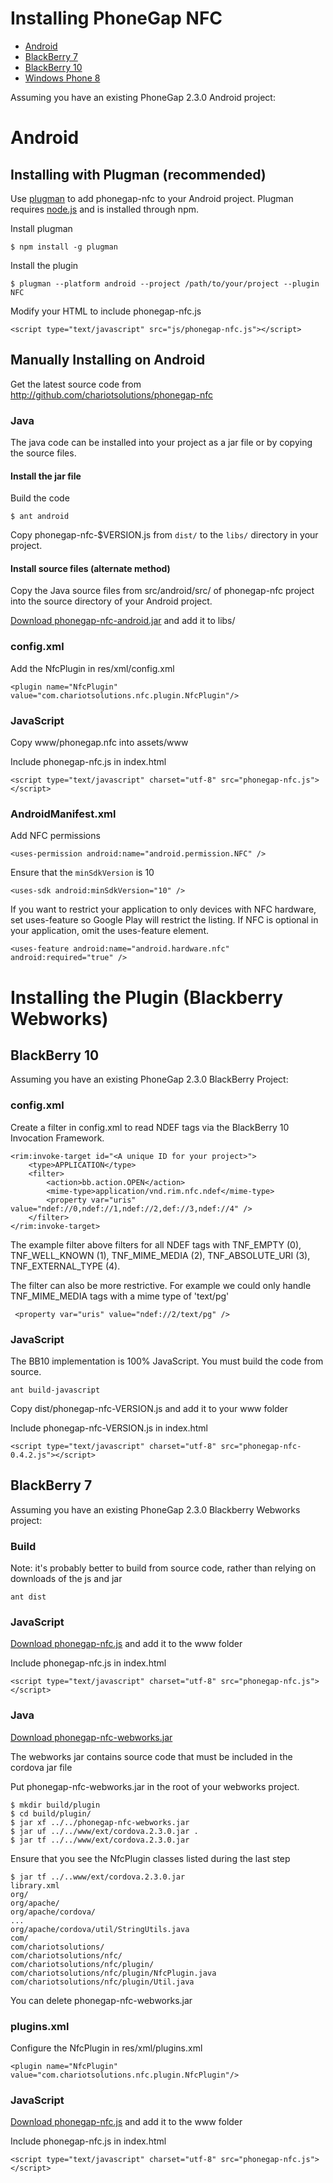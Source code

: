 # Installing PhoneGap NFC

* [Android](#android)
* [BlackBerry 7](#blackberry-7)
* [BlackBerry 10](#blackberry-10)
* [Windows Phone 8](#windows-phone-8)

Assuming you have an existing PhoneGap 2.3.0 Android project:


# Android

## Installing with Plugman (recommended)

Use [plugman](https://github.com/imhotep/plugman) to add phonegap-nfc to your Android project.  Plugman requires [node.js](http://nodejs.org) and is installed through npm.

Install plugman

    $ npm install -g plugman

Install the plugin

	$ plugman --platform android --project /path/to/your/project --plugin NFC

Modify your HTML to include phonegap-nfc.js

	<script type="text/javascript" src="js/phonegap-nfc.js"></script>  

## Manually Installing on Android

Get the latest source code from http://github.com/chariotsolutions/phonegap-nfc

### Java

The java code can be installed into your project as a jar file or by copying the source files.

#### Install the jar file

Build the code

    $ ant android
    
Copy phonegap-nfc-$VERSION.js from `dist/` to the `libs/` directory in your project.

#### Install source files (alternate method)

Copy the Java source files from src/android/src/ of phonegap-nfc project into the source directory of your Android project.

[Download phonegap-nfc-android.jar](https://github.com/chariotsolutions/phonegap-nfc/downloads) and add it to libs/

### config.xml 

Add the NfcPlugin in res/xml/config.xml

    <plugin name="NfcPlugin" value="com.chariotsolutions.nfc.plugin.NfcPlugin"/>

### JavaScript 

Copy www/phonegap.nfc into assets/www
    
Include phonegap-nfc.js in index.html

    <script type="text/javascript" charset="utf-8" src="phonegap-nfc.js"></script>        

### AndroidManifest.xml

Add NFC permissions

    <uses-permission android:name="android.permission.NFC" />

Ensure that the `minSdkVersion` is 10

    <uses-sdk android:minSdkVersion="10" />

If you want to restrict your application to only devices with NFC hardware, set uses-feature so Google Play will restrict the listing.  If NFC is optional in your application, omit the uses-feature element.

    <uses-feature android:name="android.hardware.nfc" android:required="true" />


Installing the Plugin (Blackberry Webworks)
=============

## BlackBerry 10
Assuming you have an existing PhoneGap 2.3.0 BlackBerry Project:

### config.xml

Create a filter in config.xml to read NDEF tags via the BlackBerry 10 Invocation Framework.

    <rim:invoke-target id="<A unique ID for your project>">
        <type>APPLICATION</type>
        <filter>
            <action>bb.action.OPEN</action>
            <mime-type>application/vnd.rim.nfc.ndef</mime-type>
            <property var="uris" value="ndef://0,ndef://1,ndef://2,def://3,ndef://4" /> 
        </filter>
    </rim:invoke-target>

The example filter above filters for all NDEF tags with TNF_EMPTY (0), TNF_WELL_KNOWN (1), TNF_MIME_MEDIA (2), TNF_ABSOLUTE_URI (3), TNF_EXTERNAL_TYPE (4).

The filter can also be more restrictive.  For example we could only handle TNF_MIME_MEDIA tags with a mime type of 'text/pg'

	 <property var="uris" value="ndef://2/text/pg" /> 

### JavaScript 

The BB10 implementation is 100% JavaScript.  You must build the code from source.

	ant build-javascript

Copy dist/phonegap-nfc-VERSION.js and add it to your www folder
    
Include phonegap-nfc-VERSION.js in index.html

    <script type="text/javascript" charset="utf-8" src="phonegap-nfc-0.4.2.js"></script>        

## BlackBerry 7

Assuming you have an existing PhoneGap 2.3.0 Blackberry Webworks project:

### Build

Note: it's probably better to build from source code, rather than relying on downloads of the js and jar

    ant dist

### JavaScript 

[Download phonegap-nfc.js](https://github.com/chariotsolutions/phonegap-nfc/downloads) and add it to the www folder
    
Include phonegap-nfc.js in index.html

    <script type="text/javascript" charset="utf-8" src="phonegap-nfc.js"></script>        

### Java

[Download phonegap-nfc-webworks.jar](https://github.com/chariotsolutions/phonegap-nfc/downloads)

The webworks jar contains source code that must be included in the cordova jar file

Put phonegap-nfc-webworks.jar in the root of your webworks project.

	$ mkdir build/plugin
	$ cd build/plugin/
	$ jar xf ../../phonegap-nfc-webworks.jar
	$ jar uf ../../www/ext/cordova.2.3.0.jar .
	$ jar tf ../../www/ext/cordova.2.3.0.jar
	
Ensure that you see the NfcPlugin classes listed during the last step

	$ jar tf ../..www/ext/cordova.2.3.0.jar
	library.xml
	org/
	org/apache/
	org/apache/cordova/
	...
	org/apache/cordova/util/StringUtils.java
	com/
	com/chariotsolutions/
	com/chariotsolutions/nfc/
	com/chariotsolutions/nfc/plugin/
	com/chariotsolutions/nfc/plugin/NfcPlugin.java
	com/chariotsolutions/nfc/plugin/Util.java
	
You can delete phonegap-nfc-webworks.jar

### plugins.xml

Configure the NfcPlugin in res/xml/plugins.xml

    <plugin name="NfcPlugin" value="com.chariotsolutions.nfc.plugin.NfcPlugin"/>

### JavaScript 

[Download phonegap-nfc.js](https://github.com/chariotsolutions/phonegap-nfc/downloads) and add it to the www folder
    
Include phonegap-nfc.js in index.html

    <script type="text/javascript" charset="utf-8" src="phonegap-nfc.js"></script>        


